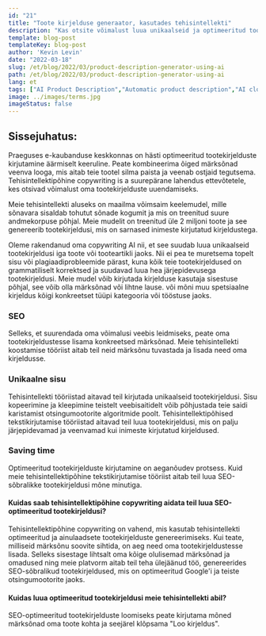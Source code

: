 ```yaml
---
id: "21"
title: "Toote kirjelduse generaator, kasutades tehisintellekti"
description: "Kas otsite võimalust luua unikaalseid ja optimeeritud tootekirjeldusi? Kui jah, siis võiksite kaaluda tehisintellektipõhise tekstikirjutamise kasutamist. See tööriist kasutab tehisintellekti, et luua tootekirjeldusi, mis on kohandatud teie konkreetsetele märksõnadele."
template: blog-post
templateKey: blog-post
author: 'Kevin Levin'
date: "2022-03-18"
slug: /et/blog/2022/03/product-description-generator-using-ai
path: /et/blog/2022/03/product-description-generator-using-ai
lang: et
tags: ["AI Product Description","Automatic product description","AI clothings Product description"]
image: ../images/terms.jpg
imageStatus: false
---
```

## Sissejuhatus:
Praeguses e-kaubanduse keskkonnas on hästi optimeeritud tootekirjelduste kirjutamine äärmiselt keeruline. Peate kombineerima õiged märksõnad veenva looga, mis aitab teie tootel silma paista ja veenab ostjaid tegutsema. Tehisintellektipõhine copywriting іѕ а suurepärane lahendus ettevõtetele, kes otsivad võimalust oma tootekirjelduste uuendamiseks.


Meie tehisintellekti aluseks on maailma võimsaim keelemudel, mille sõnavara sisaldab tohutut sõnade kogumit ja mis on treenitud suure andmekorpuse põhjal. Meie mudelit on treenitud üle 2 miljoni toote ja see genereerib tootekirjeldusi, mis on sarnased inimeste kirjutatud kirjeldustega.

Oleme rakendanud oma copywriting AI nii, et see suudab luua unikaalseid tootekirjeldusi iga toote või tooteartikli jaoks. Nii ei pea te muretsema topelt sisu või plagiaadiprobleemide pärast, kuna kõik teie tootekirjeldused on grammatiliselt korrektsed ja suudavad luua hea järjepidevusega tootekirjeldusi. Meie mudel võib kirjutada kirjelduse kasutaja sisestuse põhjal, see võib olla märksõnad või lihtne lause. või mõni muu spetsiaalne kirjeldus kõigi konkreetset tüüpi kategooria või tööstuse jaoks.

### SEO
Selleks, et suurendada oma võimalusi veebis leidmiseks, peate oma tootekirjeldustesse lisama konkreetsed märksõnad. Meie tehisintellekti koostamise tööriist aitab teil neid märksõnu tuvastada ja lisada need oma kirjeldusse.

### Unikaalne sisu
Tehisintellekti tööriistad aitavad teil kirjutada unikaalseid tootekirjeldusi. Sisu kopeerimine ja kleepimine teistelt veebisaitidelt võib põhjustada teie saidi karistamist otsingumootorite algoritmide poolt. Tehisintellektipõhised tekstikirjutamise tööriistad aitavad teil luua tootekirjeldusi, mis on palju järjepidevamad ja veenvamad kui inimeste kirjutatud kirjeldused.

### Saving time
Optimeeritud tootekirjelduste kirjutamine on aeganõudev protsess. Kuid meie tehisintellektipõhine tekstikirjutamise tööriist aitab teil luua SEO-sõbralikke tootekirjeldusi mõne minutiga.

#### Kuidas saab tehisintellektipõhine copywriting aidata teil luua SEO-optimeeritud tootekirjeldusi?
Tehisintellektipõhine copywriting on vahend, mis kasutab tehisintellekti optimeeritud ja ainulaadsete tootekirjelduste genereerimiseks. Kui teate, milliseid märksõnu soovite sihtida, on aeg need oma tootekirjeldustesse lisada. Selleks sisestage lihtsalt oma kõige olulisemad märksõnad ja omadused ning meie platvorm aitab teil teha ülejäänud töö, genereerides SEO-sõbralikud tootekirjeldused, mis on optimeeritud Google'i ja teiste otsingumootorite jaoks.

#### Kuidas luua optimeeritud tootekirjeldusi meie tehisintellekti abil?
SEO-optimeeritud tootekirjelduste loomiseks peate kirjutama mõned märksõnad oma toote kohta ja seejärel klõpsama "Loo kirjeldus".



